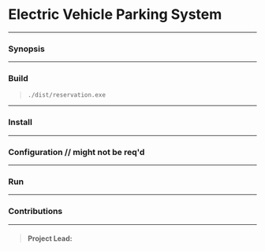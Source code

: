 # Electric Vehicle Parking System

---

### Synopsis

---

### Build

> ```bash
> ./dist/reservation.exe
> ```

---

### Install

---

### Configuration // might not be req'd

---

### Run

---

### Contributions

---
> #### Project Lead:
> 